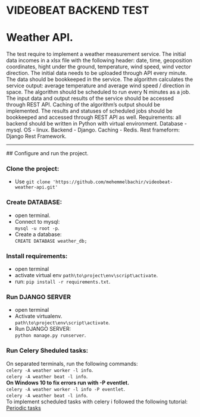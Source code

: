 # VIDEOBEAT BACKEND TEST
Weather API.
==================
The test require to implement a weather measurement service. The initial data incomes in a xlsx
file with the following header: date, time, geoposition coordinates, hight under the ground,
temperature, wind speed, wind vector direction. The initial data needs to be uploaded
through API every minute. The data should be bookkeeped in the service. The algorithm
calculates the service output: average temperature and average wind speed / direction in
space. The algorithm should be scheduled to run every N minutes as a job. The input data and
output results of the service should be accessed through REST API. Caching of the algorithm’s
output should be implemented. The results and statuses of scheduled jobs should be
bookkeeped and accessed through REST API as well.
Requirements: all backend should be written in Python with virtual environment. Database -
mysql. OS - linux. Backend - Django. Caching - Redis. Rest frameform: Django Rest Framework.


<hr/>
## Configure and run the project.

### Clone the project:
* Use `git clone 'https://github.com/mehemmelbachir/videobeat-weather-api.git'`

### Create DATABASE:
* open terminal.
* Connect to mysql: </br>
    `mysql -u root -p`.
* Create a database:</br>
`CREATE DATABASE weather_db;`

### Install requirements:
* open terminal
* activate virtual env `path\to\project\env\script\activate`.
* run: `pip install -r requirements.txt`.

### Run DJANGO SERVER
* open terminal
* Activate virtualenv.</br> `path\to\project\env\script\activate`.
* Run DJANGO SERVER:</br>
`python manage.py runserver`.

### Run Celery Sheduled tasks:  
On separated terminals, run the following commands:  
`celery -A weather worker -l info`.  
`celery -A weather beat -l info`.  
**On Windows 10 to fix errors run with __-P eventlet__.**  
`celery -A weather worker -l info -P eventlet`.  
`celery -A weather beat -l info`.  
To implement scheduled tasks with celery i followed the following tutorial: [Periodic tasks](https://realpython.com/asynchronous-tasks-with-django-and-celery/#periodic-tasks)

